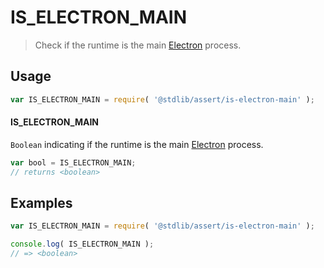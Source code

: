 # IS_ELECTRON_MAIN

> Check if the runtime is the main [Electron][electron] process.


<section class="usage">

## Usage

``` javascript
var IS_ELECTRON_MAIN = require( '@stdlib/assert/is-electron-main' );
```

#### IS_ELECTRON_MAIN

`Boolean` indicating if the runtime is the main [Electron][electron] process.

``` javascript
var bool = IS_ELECTRON_MAIN;
// returns <boolean>
```

</section>

<!-- /.usage -->


<section class="examples">

## Examples

``` javascript
var IS_ELECTRON_MAIN = require( '@stdlib/assert/is-electron-main' );

console.log( IS_ELECTRON_MAIN );
// => <boolean>
```

</section>

<!-- /.examples -->


<section class="links">

[electron]: http://electron.atom.io/

</section>

<!-- /.links -->
